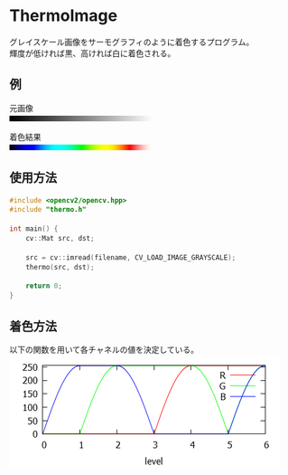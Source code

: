 # ThermoImage

グレイスケール画像をサーモグラフィのように着色するプログラム。  
輝度が低ければ黒、高ければ白に着色される。

## 例

元画像  
![src](readme/grad.png)

着色結果  
![dst](readme/grad-dst.png)

## 使用方法

```cpp
#include <opencv2/opencv.hpp>
#include "thermo.h"

int main() {
    cv::Mat src, dst;

    src = cv::imread(filename, CV_LOAD_IMAGE_GRAYSCALE);
    thermo(src, dst);

    return 0;
}
```

## 着色方法

以下の関数を用いて各チャネルの値を決定している。  
![color](readme/color.png)
